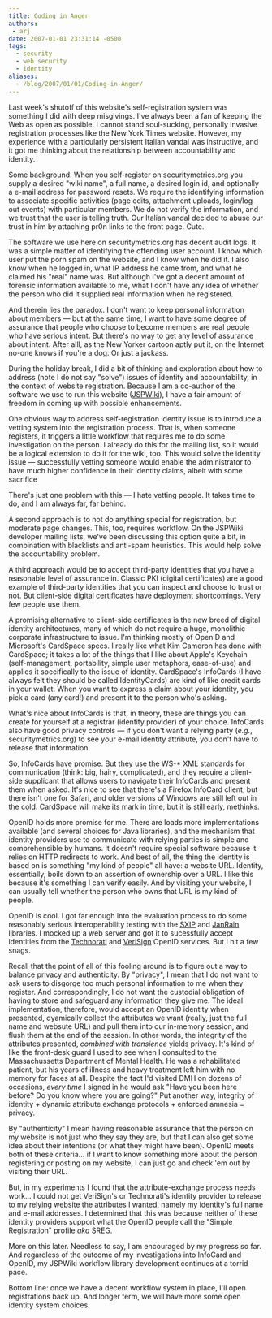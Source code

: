```yaml
---
title: Coding in Anger
authors:
 - arj
date: 2007-01-01 23:31:14 -0500
tags:
  - security
  - web security
  - identity
aliases:
  - /blog/2007/01/01/Coding-in-Anger/
---
```

Last week's shutoff of this website's self-registration system was something I did with deep misgivings. I've always been a fan of keeping the Web as open as possible. I cannot stand soul-sucking, personally invasive registration processes like the New York Times website. However, my experience with a particularly persistent Italian vandal was instructive, and it got me thinking about the relationship between accountability and identity.

<!--more-->

Some background. When you self-register on securitymetrics.org you supply a desired "wiki name", a full name, a desired login id, and optionally a e-mail address for password resets. We require the identifying information to associate specific activities (page edits, attachment uploads, login/log out events) with particular members. We do not verify the information, and we trust that the user is telling truth. Our Italian vandal decided to abuse our trust in him by attaching pr0n links to the front page. Cute.

The software we use here on securitymetrics.org has decent audit logs. It was a simple matter of identifying the offending user account. I know which user put the porn spam on the website, and I know when he did it. I also know when he logged in, what IP address he came from, and what he claimed his "real" name was. But although I've got a decent amount of forensic information available to me, what I don't have any idea of whether the person who did it supplied real information when he registered.

And therein lies the paradox. I don't want to keep personal information about members &#x2014; but at the same time, I want to have some degree of assurance that people who choose to become members are real people who have serious intent. But there's no way to get any level of assurance about intent. After alll, as the New Yorker cartoon aptly put it, on the Internet no-one knows if you're a dog. Or just a jackass.

During the holiday break, I did a bit of thinking and exploration about how to address (note I do not say "solve") issues of identity and accountability, in the context of website registration. Because I am a co-author of the software we use to run this website ([JSPWiki](http://www.jspwiki.org)), I have a fair amount of freedom in coming up with possible enhancements.

One obvious way to address self-registration identity issue is to introduce a vetting system into the registration process. That is, when someone registers, it triggers a little workflow that requires me to do some investigation on the person. I already do this for the mailing list, so it would be a logical extension to do it for the wiki, too. This would solve the identity issue &#x2014; successfully vetting someone would enable the administrator to have much higher confidence in their identity claims, albeit with some sacrifice

There's just one problem with this &#x2014; I hate vetting people. It takes time to do, and I am always far, far behind.

A second approach is to not do anything special for registration, but moderate page changes. This, too, requires workflow. On the JSPWiki developer mailing lists, we've been discussing this option quite a bit, in combination with blacklists and anti-spam heuristics. This would help solve the accountability problem.

A third approach would be to accept third-party identities that you have a reasonable level of assurance in. Classic PKI (digital certificates) are a good example of third-party identities that you can inspect and choose to trust or not. But client-side digital certificates have deployment shortcomings. Very few people use them.

A promising alternative to client-side certificates is the new breed of digital identity architectures, many of which do not require a huge, monolithic corporate infrastructure to issue. I'm thinking mostly of OpenID and Microsoft's CardSpace specs. I really like what Kim Cameron has done with CardSpace; it takes a lot of the things that I like about Apple's Keychain (self-management, portability, simple user metaphors, ease-of-use) and applies it specifically to the issue of identity. CardSpace's InfoCards (I have always felt they should be called IdentityCards) are kind of like credit cards in your wallet. When you want to express a claim about your identity, you pick a card (any card!) and present it to the person who's asking.

What's nice about InfoCards is that, in theory, these are things you can create for yourself at a registrar (identity provider) of your choice. InfoCards also have good privacy controls &#x2014; if you don't want a relying party (_e.g._, securitymetrics.org) to see your e-mail identity attribute, you don't have to release that information.

So, InfoCards have promise. But they use the WS-* XML standards for communication (think: big, hairy, complicated), and they require a client-side supplicant that allows users to navigate their InfoCards and present them when asked. It's nice to see that there's a Firefox InfoCard client, but there isn't one for Safari, and older versions of Windows are still left out in the cold. CardSpace will make its mark in time, but it is still early, methinks.

OpenID holds more promise for me. There are loads more implementations available (and several choices for Java libraries), and the mechanism that identity providers use to communicate with relying parties is simple and comprehensible by humans. It doesn't require special software because it relies on HTTP redirects to work. And best of all, the thing the identity is based on is something "my kind of people" all have: a website URL. Identity, essentially, boils down to an assertion of ownership over a URL. I like this because it's something I can verify easily. And by visiting your website, I can usually tell whether the person who owns that URL is my kind of people.

OpenID is cool. I got far enough into the evaluation process to do some reasonably serious interoperability testing with the [SXIP](http://code.sxip.com/openid4java/) and [JanRain](http://www.openidenabled.com/openid/libraries/java) libraries. I mocked up a web server and got it to sucessfully accept identities from the [Technorati](http://www.technorati.com/weblog/2006/10/144.html) and [VeriSign](http://pip.verisignlabs.com/) OpenID services. But I hit a few snags.

Recall that the point of all of this fooling around is to figure out a way to balance privacy and authenticity. By "privacy", I mean that I do not want to ask users to disgorge too much personal information to me when they register. And correspondingly, I do not want the custodial obligation of having to store and safeguard any information they give me. The ideal implementation, therefore, would accept an OpenID identity when presented, dyamically collect the attributes we want (really, just the full name and websute URL) and pull them into our in-memory session, and flush them at the end of the session. In other words, the integrity of the attributes presented, _combined with transience_ yields privacy. It's kind of like the front-desk guard I used to see when I consulted to the Massachussetts Department of Mental Health. He was a rehabilitated patient, but his years of illness and heavy treatment left him with no memory for faces at all. Despite the fact I'd visited DMH on dozens of occasions, _every time_ I signed in he would ask "Have you been here before? Do you know where you are going?" Put another way, integrity of identity + dynamic attribute exchange protocols + enforced amnesia = privacy.

By "authenticity" I mean having reasonable assurance that the person on my website is not just who they say they are, but that I can also get some idea about their intentions (or what they might have been). OpenID meets both of these criteria... if I want to know something more about the person registering or posting on my website, I can just go and check 'em out by visiting their URL.

But, in my experiments I found that the attribute-exchange process needs work... I could not get VeriSign's or Technorati's identity provider to release to my relying website the attributes I wanted, namely my identity's full name and e-mail addresses. I determined that this was because neither of these identity providers support what the OpenID people call the "Simple Registration" profile _aka_ SREG.

More on this later. Needless to say, I am encouraged by my progress so far. And regardless of the outcome of my investigations into InfoCard and OpenID, my JSPWiki workflow library development continues at a torrid pace.

Bottom line: once we have a decent workflow system in place, I'll open registrations back up. And longer term, we will have more some open identity system choices.

